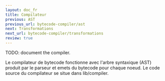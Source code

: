 ```yaml
---
layout: doc_fr
title: Compilateur
previous: AST
previous_url: bytecode-compiler/ast
next: Transformations
next_url: bytecode-compiler/transformations
review: true
---
```


TODO: document the compiler.

Le compilateur de bytecode fonctionne avec l'arbre syntaxique (AST) produit par le 
parseur et emets du bytecode pour chaque noeud. Le code source du compilateur 
se situe dans lib/compiler.

